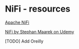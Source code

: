 # NiFi - resources

[Apache NiFi](https://nifi.apache.org/)

[NiFi by Stephan Maarek on Udemy](https://www.udemy.com/course/apache-nifi/learn/lecture/6343844?start=0#overview)

[TODO] Add Oreilly



